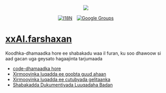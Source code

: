 <p align="center"><a href="https://wac.tax"><img src="https://cdn.jsdelivr.net/gh/wactax/img/logo.svg"/></a></p><p align="center"><a href="https://github.com/wactax/wac.tax/blob/main/doc/README.md#readme"><img alt="I18N" src="https://cdn.jsdelivr.net/gh/wactax/img/t.svg"/></a>　<a href="https://groups.google.com/u/2/g/wactax"><img alt="Google Groups" src="https://cdn.jsdelivr.net/gh/wactax/img/g-groups.svg"/></a></p>

# [xxAI.farshaxan](https://xxAI.art)

Koodhka-dhamaadka hore ee shabakadu waa il furan, ku soo dhawoow si aad gacan uga geysato hagaajinta tarjumaada

* [code-dhamaadka hore](https://github.com/xxai-art/web)
* [Xirmooyinka luqadda ee goobta guud ahaan](https://github.com/xxai-art/web/tree/main/i18n)
* [Xirmooyinka luqadda ee cutubyada gelitaanka](https://github.com/wacpkg/user/tree/main/ui.i18n)
* [Shabakadda Dukumentiyada Luuqadaha Badan](https://github.com/xxai-doc)
